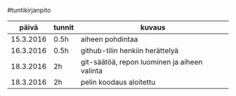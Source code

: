 #tuntikirjanpito

päivä | tunnit | kuvaus
------------------ | ------ | ----------------------
15.3.2016 | 0.5h | aiheen pohdintaa
16.3.2016 | 0.5h | github-tilin henkiin herättelyä
18.3.2016 | 2h | git-säätöä, repon luominen ja aiheen valinta
18.3.2016 | 2h | pelin koodaus aloitettu

